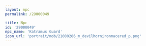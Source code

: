 ```yaml
---
layout: npc
permalink: /29000049

title: Npc
id: '29000049'
npc_name: 'Katramus Guard'
icon_url: 'portrait/mob/21000286_m_devilhornironmacered_p.png'
---
```

